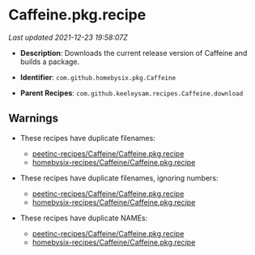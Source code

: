 # Caffeine.pkg.recipe

_Last updated 2021-12-23 19:58:07Z_

- **Description**: Downloads the current release version of Caffeine and builds a package.

- **Identifier**: `com.github.homebysix.pkg.Caffeine`

- **Parent Recipes**: `com.github.keeleysam.recipes.Caffeine.download`

## Warnings

- These recipes have duplicate filenames:
    - [peetinc-recipes/Caffeine/Caffeine.pkg.recipe](/autopkg-dupe-tracker/peetinc-recipes/Caffeine/Caffeine.pkg.recipe)
    - [homebysix-recipes/Caffeine/Caffeine.pkg.recipe](/autopkg-dupe-tracker/homebysix-recipes/Caffeine/Caffeine.pkg.recipe)

- These recipes have duplicate filenames, ignoring numbers:
    - [peetinc-recipes/Caffeine/Caffeine.pkg.recipe](/autopkg-dupe-tracker/peetinc-recipes/Caffeine/Caffeine.pkg.recipe)
    - [homebysix-recipes/Caffeine/Caffeine.pkg.recipe](/autopkg-dupe-tracker/homebysix-recipes/Caffeine/Caffeine.pkg.recipe)

- These recipes have duplicate NAMEs:
    - [peetinc-recipes/Caffeine/Caffeine.pkg.recipe](/autopkg-dupe-tracker/peetinc-recipes/Caffeine/Caffeine.pkg.recipe)
    - [homebysix-recipes/Caffeine/Caffeine.pkg.recipe](/autopkg-dupe-tracker/homebysix-recipes/Caffeine/Caffeine.pkg.recipe)